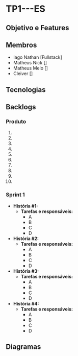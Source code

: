 # TP1---ES
## Objetivo e Features

## Membros
- Iago Nathan [Fullstack]
- Matheus Nick []
- Matheus Melo []
- Cleiver []

## Tecnologias

## Backlogs
### Produto
1. 
2. 
3. 
4. 
5. 
6. 
7. 
8.
9. 
10.

### Sprint 1
- **História #1:**
  - **Tarefas e responsáveis:**
    - A
    - B
    - C
    - D
- **História #2:**
  - **Tarefas e responsáveis:**
    - A
    - B
    - C
    - D
- **História #3:**
  - **Tarefas e responsáveis:**
    - A
    - B
    - C
    - D
- **História #4:**
  - **Tarefas e responsáveis:**
    - A
    - B
    - C
    - D


## Diagramas
